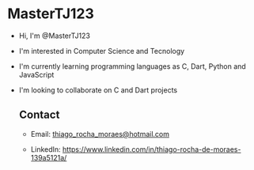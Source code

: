 # MasterTJ123

- Hi, I'm @MasterTJ123

- I'm interested in Computer Science and Tecnology

- I'm currently learning programming languages as C, Dart, Python and JavaScript

- I'm looking to collaborate on C and Dart projects
  
  ## Contact
  
  - Email: thiago_rocha_moraes@hotmail.com
  
  - LinkedIn: https://www.linkedin.com/in/thiago-rocha-de-moraes-139a5121a/
